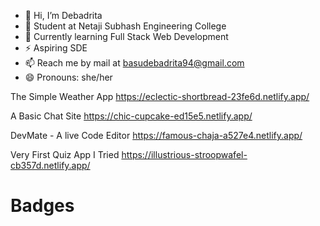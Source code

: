 - 👋 Hi, I’m Debadrita
- 👀 Student at Netaji Subhash Engineering College
- 🌱 Currently learning Full Stack Web Development
- ⚡ Aspiring SDE
- 📫 Reach me by mail at basudebadrita94@gmail.com
- 😄 Pronouns: she/her


<!---
DBasu2610/DBasu2610 is a ✨ special ✨ repository because its `README.md` (this file) appears on your GitHub profile.
You can click the Preview link to take a look at your changes.
--->


The Simple Weather App     https://eclectic-shortbread-23fe6d.netlify.app/ 




A Basic Chat Site          https://chic-cupcake-ed15e5.netlify.app/


DevMate - A live Code Editor     https://famous-chaja-a527e4.netlify.app/



Very First Quiz App I Tried     https://illustrious-stroopwafel-cb357d.netlify.app/




# Badges


